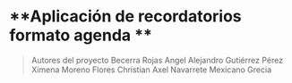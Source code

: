 # **Aplicación de recordatorios formato agenda **

> Autores del proyecto
Becerra Rojas Angel Alejandro 
Gutiérrez Pérez Ximena 
Moreno Flores Christian Axel 
Navarrete Mexicano Grecia 



